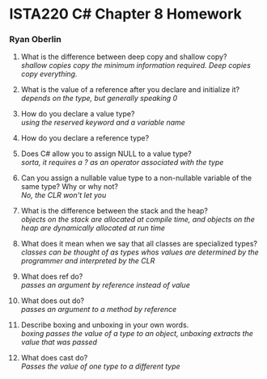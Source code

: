 # ISTA220 C# Chapter 8 Homework

### Ryan Oberlin

1. What is the difference between deep copy and shallow copy?  
*shallow copies copy the minimum information required. Deep copies copy everything.*

2. What is the value of a reference after you declare and initialize it?  
*depends on the type, but generally speaking 0*
3. How do you declare a value type?  
*using the reserved keyword and a variable name*  

4. How do you declare a reference type?

5. Does C# allow you to assign NULL to a value type?  
*sorta, it requires a ? as an operator associated with the type*  

6. Can you assign a nullable value type to a non-nullable variable of the same type? Why or why not?  
*No, the CLR won't let you*     

7. What is the difference between the stack and the heap?  
*objects on the stack are allocated at compile time, and objects on the heap are dynamically allocated at run time*  

8. What does it mean when we say that all classes are specialized types?
*classes can be thought of as types whos values are determined by the programmer and interpreted by the CLR*  
9. What does ref do?  
*passes an argument by reference instead of value*  

10. What does out do?  
*passes an argument to a method by reference*  

11. Describe boxing and unboxing in your own words.  
*boxing passes the value of a type to an object, unboxing extracts the value that was passed*  

12. What does cast do?  
*Passes the value of one type to a different type*

